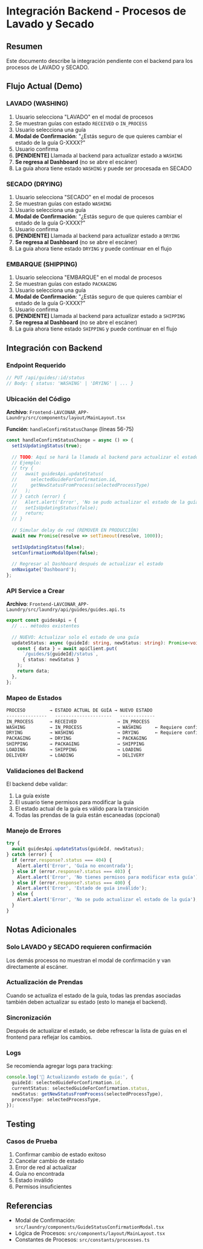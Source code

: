 # Integración Backend - Procesos de Lavado y Secado

## Resumen
Este documento describe la integración pendiente con el backend para los procesos de LAVADO y SECADO.

## Flujo Actual (Demo)

### LAVADO (WASHING)
1. Usuario selecciona "LAVADO" en el modal de procesos
2. Se muestran guías con estado `RECEIVED` o `IN_PROCESS`
3. Usuario selecciona una guía
4. **Modal de Confirmación**: "¿Estás seguro de que quieres cambiar el estado de la guía G-XXXX?"
5. Usuario confirma
6. **[PENDIENTE]** Llamada al backend para actualizar estado a `WASHING`
7. **Se regresa al Dashboard** (no se abre el escáner)
8. La guía ahora tiene estado `WASHING` y puede ser procesada en SECADO

### SECADO (DRYING)
1. Usuario selecciona "SECADO" en el modal de procesos
2. Se muestran guías con estado `WASHING`
3. Usuario selecciona una guía
4. **Modal de Confirmación**: "¿Estás seguro de que quieres cambiar el estado de la guía G-XXXX?"
5. Usuario confirma
6. **[PENDIENTE]** Llamada al backend para actualizar estado a `DRYING`
7. **Se regresa al Dashboard** (no se abre el escáner)
8. La guía ahora tiene estado `DRYING` y puede continuar en el flujo

### EMBARQUE (SHIPPING)
1. Usuario selecciona "EMBARQUE" en el modal de procesos
2. Se muestran guías con estado `PACKAGING`
3. Usuario selecciona una guía
4. **Modal de Confirmación**: "¿Estás seguro de que quieres cambiar el estado de la guía G-XXXX?"
5. Usuario confirma
6. **[PENDIENTE]** Llamada al backend para actualizar estado a `SHIPPING`
7. **Se regresa al Dashboard** (no se abre el escáner)
8. La guía ahora tiene estado `SHIPPING` y puede continuar en el flujo

## Integración con Backend

### Endpoint Requerido
```typescript
// PUT /api/guides/:id/status
// Body: { status: 'WASHING' | 'DRYING' | ... }
```

### Ubicación del Código
**Archivo**: `Frontend-LAVCONAR_APP-Laundry/src/components/layout/MainLayout.tsx`

**Función**: `handleConfirmStatusChange` (líneas 56-75)

```typescript
const handleConfirmStatusChange = async () => {
  setIsUpdatingStatus(true);
  
  // TODO: Aquí se hará la llamada al backend para actualizar el estado
  // Ejemplo:
  // try {
  //   await guidesApi.updateStatus(
  //     selectedGuideForConfirmation.id, 
  //     getNewStatusFromProcess(selectedProcessType)
  //   );
  // } catch (error) {
  //   Alert.alert('Error', 'No se pudo actualizar el estado de la guía');
  //   setIsUpdatingStatus(false);
  //   return;
  // }
  
  // Simular delay de red (REMOVER EN PRODUCCIÓN)
  await new Promise(resolve => setTimeout(resolve, 1000));
  
  setIsUpdatingStatus(false);
  setConfirmationModalOpen(false);
  
  // Regresar al Dashboard después de actualizar el estado
  onNavigate('Dashboard');
};
```

### API Service a Crear
**Archivo**: `Frontend-LAVCONAR_APP-Laundry/src/laundry/api/guides/guides.api.ts`

```typescript
export const guidesApi = {
  // ... métodos existentes
  
  // NUEVO: Actualizar solo el estado de una guía
  updateStatus: async (guideId: string, newStatus: string): Promise<void> => {
    const { data } = await apiClient.put(
      `/guides/${guideId}/status`,
      { status: newStatus }
    );
    return data;
  },
};
```

### Mapeo de Estados
```typescript
PROCESO         → ESTADO ACTUAL DE GUÍA → NUEVO ESTADO
---------------   ---------------------   -------------
IN_PROCESS      → RECEIVED               → IN_PROCESS
WASHING         → IN_PROCESS             → WASHING     ← Requiere confirmación
DRYING          → WASHING                → DRYING      ← Requiere confirmación
PACKAGING       → DRYING                 → PACKAGING
SHIPPING        → PACKAGING              → SHIPPING
LOADING         → SHIPPING               → LOADING
DELIVERY        → LOADING                → DELIVERY
```

### Validaciones del Backend
El backend debe validar:
1. La guía existe
2. El usuario tiene permisos para modificar la guía
3. El estado actual de la guía es válido para la transición
4. Todas las prendas de la guía están escaneadas (opcional)

### Manejo de Errores
```typescript
try {
  await guidesApi.updateStatus(guideId, newStatus);
} catch (error) {
  if (error.response?.status === 404) {
    Alert.alert('Error', 'Guía no encontrada');
  } else if (error.response?.status === 403) {
    Alert.alert('Error', 'No tienes permisos para modificar esta guía');
  } else if (error.response?.status === 400) {
    Alert.alert('Error', 'Estado de guía inválido');
  } else {
    Alert.alert('Error', 'No se pudo actualizar el estado de la guía');
  }
}
```

## Notas Adicionales

### Solo LAVADO y SECADO requieren confirmación
Los demás procesos no muestran el modal de confirmación y van directamente al escáner.

### Actualización de Prendas
Cuando se actualiza el estado de la guía, todas las prendas asociadas también deben actualizar su estado (esto lo maneja el backend).

### Sincronización
Después de actualizar el estado, se debe refrescar la lista de guías en el frontend para reflejar los cambios.

### Logs
Se recomienda agregar logs para tracking:
```typescript
console.log('🔄 Actualizando estado de guía:', {
  guideId: selectedGuideForConfirmation.id,
  currentStatus: selectedGuideForConfirmation.status,
  newStatus: getNewStatusFromProcess(selectedProcessType),
  processType: selectedProcessType,
});
```

## Testing

### Casos de Prueba
1. Confirmar cambio de estado exitoso
2. Cancelar cambio de estado
3. Error de red al actualizar
4. Guía no encontrada
5. Estado inválido
6. Permisos insuficientes

## Referencias
- Modal de Confirmación: `src/laundry/components/GuideStatusConfirmationModal.tsx`
- Lógica de Procesos: `src/components/layout/MainLayout.tsx`
- Constantes de Procesos: `src/constants/processes.ts`

